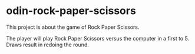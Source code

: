 # odin-rock-paper-scissors
This project is about the game of Rock Paper Scissors.

The player will play Rock Paper Scissors versus the computer in a first to 5. Draws result in redoing the round.